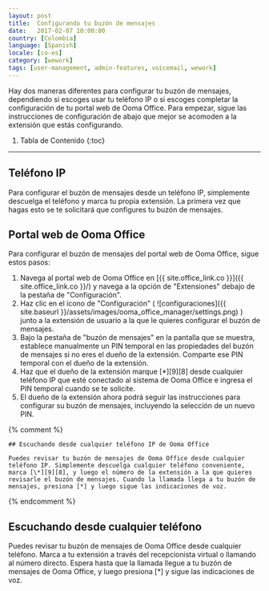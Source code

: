 ```yaml
---
layout: post
title:  Configurando tu buzón de mensajes
date:   2017-02-07 10:00:00
country: [Colombia]
language: [Spanish]
locale: [co-es]
category: [wework]
tags: [user-management, admin-features, voicemail, wework]
---
```


Hay dos maneras diferentes para configurar tu buzón de mensajes, dependiendo si escoges usar tu teléfono IP o si escoges completar la configuración de tu portal web de Ooma Office. Para empezar, sigue las instrucciones de configuración de abajo que mejor se acomoden a la extensión que estás configurando.

1. Tabla de Contenido
{:toc}
* * *

## Teléfono IP

Para configurar el buzón de mensajes desde un teléfono IP, simplemente descuelga el teléfono y marca tu propia extensión. La primera vez que hagas esto se te solicitará que configures tu buzón de mensajes.

## Portal web de Ooma Office

Para configurar el buzón de mensajes del portal web de Ooma Office, sigue estos pasos:

1. Navega al portal web de Ooma Office en [{{ site.office_link.co }}]({{ site.office_link.co }}/) y navega a la opción de "Extensiones" debajo de la pestaña de "Configuración".
2. Haz clic en el ícono de "Configuración" ( ![configuraciones]({{ site.baseurl }}/assets/images/ooma_office_manager/settings.png) ) junto a la extensión de usuario a la que le quieres configurar el buzón de mensajes.
3. Bajo la pestaña de "buzón de mensajes" en la pantalla que se muestra, establece manualmente un PIN temporal en las propiedades del buzón de mensajes si no eres el dueño de la extensión. Comparte ese PIN temporal con el dueño de la extensión.
4. Haz que el dueño de la extensión marque [*][9][8] desde cualquier teléfono IP que esté conectado al sistema de Ooma Office e ingresa el PIN temporal cuando se te solicite.
5. El dueño de la extensión ahora podrá seguir las instrucciones para configurar su buzón de mensajes, incluyendo la selección de un nuevo PIN.

{% comment %}

	## Escuchando desde cualquier teléfono IP de Ooma Office

	Puedes revisar tu buzón de mensajes de Ooma Office desde cualquier teléfono IP. Simplemente descuelga cualquier teléfono conveniente, marca [\*][9][8], y luego el número de la extensión a la que quieres revisarle el buzón de mensajes. Cuando la llamada llega a tu buzón de mensajes, presiona [*] y luego sigue las indicaciones de voz.

{% endcomment %}

## Escuchando desde cualquier teléfono

Puedes revisar tu buzón de mensajes de Ooma Office desde cualquier teléfono. Marca a tu extensión a través del recepcionista virtual o llamando al número directo. Espera hasta que la llamada llegue a tu buzón de mensajes de Ooma Office, y luego presiona [*] y sigue las indicaciones de voz.
